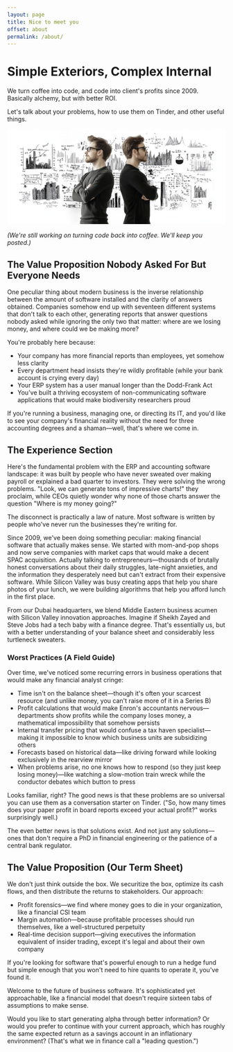 ```yaml
---
layout: page
title: Nice to meet you
offset: about
permalink: /about/
---
```


# Simple Exteriors, Complex Internal

We turn coffee into code, and code into client's profits since 2009.   
Basically alchemy, but with better ROI.

Let's talk about your problems, how to use them on Tinder, and other useful things.

![](/assets/img/illustrations/rare_about.jpg)

<cite>(We're still working on turning code back into coffee. We'll keep you posted.)</cite>

## The Value Proposition Nobody Asked For But Everyone Needs
One peculiar thing about modern business is the inverse relationship between the amount of software installed and the clarity of answers obtained. Companies somehow end up with seventeen different systems that don't talk to each other, generating reports that answer questions nobody asked while ignoring the only two that matter: where are we losing money, and where could we be making more?

You're probably here because:
- Your company has more financial reports than employees, yet somehow less clarity
- Every department head insists they're wildly profitable (while your bank account is crying every day)
- Your ERP system has a user manual longer than the Dodd-Frank Act
- You've built a thriving ecosystem of non-communicating software applications that would make biodiversity researchers proud

<div class="Highlight">If you're running a business, managing one, or directing its IT, and you'd like to see your company's financial reality without the need for three accounting degrees and a shaman—well, that's where we come in.</div>

## The Experience Section

Here's the fundamental problem with the ERP and accounting software landscape: it was built by people who have never sweated over making payroll or explained a bad quarter to investors. They were solving the wrong problems. "Look, we can generate tons of impressive charts!" they proclaim, while CEOs quietly wonder why none of those charts answer the question "Where is my money going?"

The disconnect is practically a law of nature. Most software is written by people who've never run the businesses they're writing for.

Since 2009, we've been doing something peculiar: making financial software that actually makes sense. We started with mom-and-pop shops and now serve companies with market caps that would make a decent SPAC acquisition. Actually talking to entrepreneurs—thousands of brutally honest conversations about their daily struggles, late-night anxieties, and the information they desperately need but can't extract from their expensive software. While Silicon Valley was busy creating apps that help you share photos of your lunch, we were building algorithms that help you afford lunch in the first place.

From our Dubai headquarters, we blend Middle Eastern business acumen with Silicon Valley innovation approaches. Imagine if Sheikh Zayed and Steve Jobs had a tech baby with a finance degree. That's essentially us, but with a better understanding of your balance sheet and considerably less turtleneck sweaters.

### Worst Practices (A Field Guide)

Over time, we've noticed some recurring errors in business operations that would make any financial analyst cringe:

- Time isn't on the balance sheet—though it's often your scarcest resource (and unlike money, you can't raise more of it in a Series B)
- Profit calculations that would make Enron's accountants nervous—departments show profits while the company loses money, a mathematical impossibility that somehow persists
- Internal transfer pricing that would confuse a tax haven specialist—making it impossible to know which business units are subsidizing others
- Forecasts based on historical data—like driving forward while looking exclusively in the rearview mirror
- When problems arise, no one knows how to respond (so they just keep losing money)—like watching a slow-motion train wreck while the conductor debates which button to press

Looks familiar, right? The good news is that these problems are so universal you can use them as a conversation starter on Tinder. ("So, how many times does your paper profit in board reports exceed your actual profit?" works surprisingly well.)

The even better news is that solutions exist. And not just any solutions—ones that don't require a PhD in financial engineering or the patience of a central bank regulator.

## The Value Proposition (Our Term Sheet)
We don't just think outside the box. We securitize the box, optimize its cash flows, and then distribute the returns to stakeholders.
Our approach:

- Profit forensics—we find where money goes to die in your organization, like a financial CSI team
- Margin automation—because profitable processes should run themselves, like a well-structured perpetuity
- Real-time decision support—giving executives the information equivalent of insider trading, except it's legal and about their own company

If you're looking for software that's powerful enough to run a hedge fund but simple enough that you won't need to hire quants to operate it, you've found it.

Welcome to the future of business software. It's sophisticated yet approachable, like a financial model that doesn't require sixteen tabs of assumptions to make sense.

Would you like to start generating alpha through better information? Or would you prefer to continue with your current approach, which has roughly the same expected return as a savings account in an inflationary environment? (That's what we in finance call a "leading question.")
